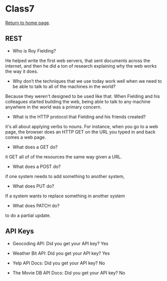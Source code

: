 # Class7 

[Return to home page](https://momansi96.github.io/reading-notes/).


## REST


* Who is Roy Fielding?

He helped write the first web servers, that sent documents across the internet, and then he did a ton of research explaining why the web works the way it does. 


* Why don’t the techniques that we use today work well when we need to be able to talk to all of the machines in the world?

Because they weren't designed to be used like that. When Fielding and his colleagues started building the web, being able to talk to any machine anywhere in the world was a primary concern. 

* What is the HTTP protocol that Fielding and his friends created?

it's all about applying verbs to nouns. For instance, when you go to a web page, the browser does an HTTP GET on the URL you typed in and back comes a web page.


* What does a GET do?

it GET all of of the resources the same way given a URL.


* What does a POST do?

if one system needs to add something to another system,


* What does PUT do?

If a system wants to replace something in another system


* What does PATCH do?

to do a partial update. 


## API Keys


* Geocoding API: 
Did you get your API key?
Yes

* Weather Bit API: 
Did you get your API key?
Yes

* Yelp API Docs: 
Did you get your API key?
No

* The Movie DB API Docs: 
Did you get your API key?
No


